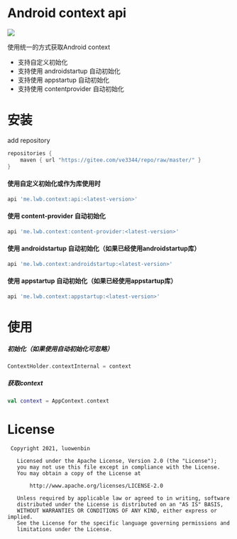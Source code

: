 # Android context api

[![](https://jitpack.io/v/ve3344/android-context.svg)](https://jitpack.io/#ve3344/android-context)

使用统一的方式获取Android context

- 支持自定义初始化
- 支持使用 androidstartup 自动初始化
- 支持使用 appstartup 自动初始化
- 支持使用 contentprovider 自动初始化

# 安装

add repository

```groovy
repositories {
    maven { url "https://gitee.com/ve3344/repo/raw/master/" }
}
```

#### 使用自定义初始化或作为库使用时

```groovy
api 'me.lwb.context:api:<latest-version>'
```

#### 使用 content-provider 自动初始化

```groovy
api 'me.lwb.context:content-provider:<latest-version>'
```

#### 使用 androidstartup 自动初始化（如果已经使用androidstartup库）

```groovy
api 'me.lwb.context:androidstartup:<latest-version>'
```

#### 使用 appstartup 自动初始化（如果已经使用appstartup库）

```groovy
api 'me.lwb.context:appstartup:<latest-version>'
```

# 使用

##### 初始化（如果使用自动初始化可忽略）

```kotlin
ContextHolder.contextInternal = context
```

##### 获取context

```kotlin
val context = AppContext.context
```

# License

``` license
 Copyright 2021, luowenbin 
  
   Licensed under the Apache License, Version 2.0 (the "License");
   you may not use this file except in compliance with the License.
   You may obtain a copy of the License at 
 
       http://www.apache.org/licenses/LICENSE-2.0 

   Unless required by applicable law or agreed to in writing, software
   distributed under the License is distributed on an "AS IS" BASIS,
   WITHOUT WARRANTIES OR CONDITIONS OF ANY KIND, either express or implied.
   See the License for the specific language governing permissions and
   limitations under the License.
```